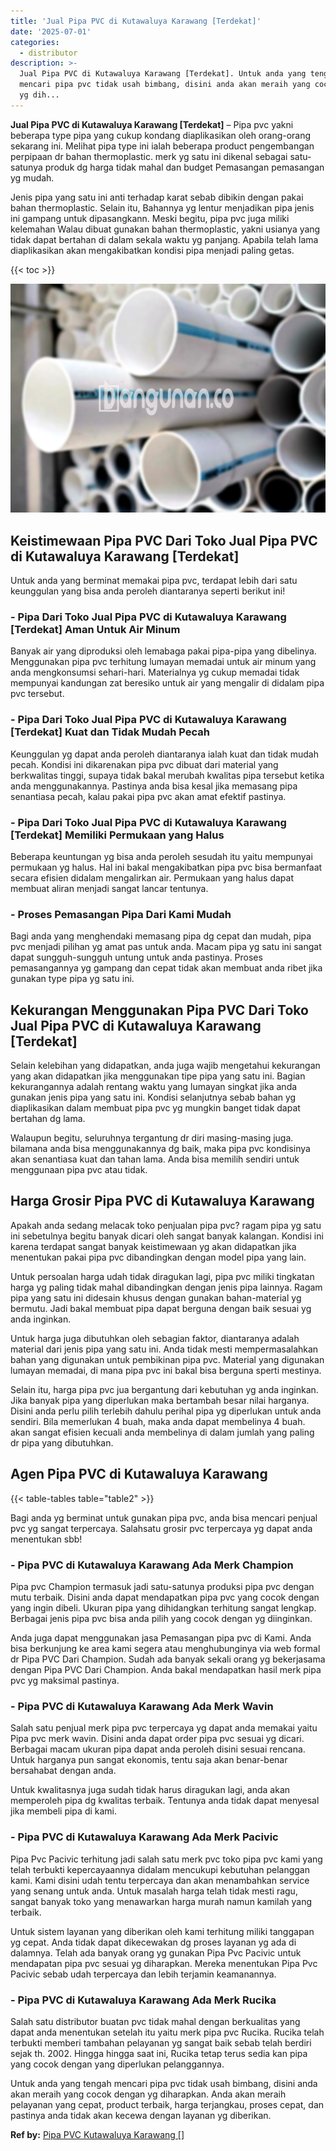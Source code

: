 ```yaml
---
title: 'Jual Pipa PVC di Kutawaluya Karawang [Terdekat]'
date: '2025-07-01'
categories:
  - distributor
description: >-
  Jual Pipa PVC di Kutawaluya Karawang [Terdekat]. Untuk anda yang tengah
  mencari pipa pvc tidak usah bimbang, disini anda akan meraih yang cocok dengan
  yg dih...
---
```


**Jual Pipa PVC di Kutawaluya Karawang \[Terdekat\]** – Pipa pvc yakni beberapa type pipa yang cukup kondang diaplikasikan oleh orang-orang sekarang ini. Melihat pipa type ini ialah beberapa product pengembangan perpipaan dr bahan thermoplastic. merk yg satu ini dikenal sebagai satu-satunya produk dg harga tidak mahal dan budget Pemasangan pemasangan yg mudah.

Jenis pipa yang satu ini anti terhadap karat sebab dibikin dengan pakai bahan thermoplastic. Selain itu, Bahannya yg lentur menjadikan pipa jenis ini gampang untuk dipasangkann. Meski begitu, pipa pvc juga miliki kelemahan Walau dibuat gunakan bahan thermoplastic, yakni usianya yang tidak dapat bertahan di dalam sekala waktu yg panjang. Apabila telah lama diaplikasikan akan mengakibatkan kondisi pipa menjadi paling getas.

{{< toc >}}

![Jual Pipa PVC di Kutawaluya Karawang [Terdekat]](/images/jaul-pipa-pvc-04.png)

## Keistimewaan Pipa PVC Dari Toko Jual Pipa PVC di Kutawaluya Karawang \[Terdekat\]

Untuk anda yang berminat memakai pipa pvc, terdapat lebih dari satu keunggulan yang bisa anda peroleh diantaranya seperti berikut ini!

### \- Pipa Dari Toko Jual Pipa PVC di Kutawaluya Karawang \[Terdekat\] Aman Untuk Air Minum

Banyak air yang diproduksi oleh lemabaga pakai pipa-pipa yang dibelinya. Menggunakan pipa pvc terhitung lumayan memadai untuk air minum yang anda mengkonsumsi sehari-hari. Materialnya yg cukup memadai tidak mempunyai kandungan zat beresiko untuk air yang mengalir di didalam pipa pvc tersebut.

### \- Pipa Dari Toko Jual Pipa PVC di Kutawaluya Karawang \[Terdekat\] Kuat dan Tidak Mudah Pecah

Keunggulan yg dapat anda peroleh diantaranya ialah kuat dan tidak mudah pecah. Kondisi ini dikarenakan pipa pvc dibuat dari material yang berkwalitas tinggi, supaya tidak bakal merubah kwalitas pipa tersebut ketika anda menggunakannya. Pastinya anda bisa kesal jika memasang pipa senantiasa pecah, kalau pakai pipa pvc akan amat efektif pastinya.

### \- Pipa Dari Toko Jual Pipa PVC di Kutawaluya Karawang \[Terdekat\] Memiliki Permukaan yang Halus

Beberapa keuntungan yg bisa anda peroleh sesudah itu yaitu mempunyai permukaan yg halus. Hal ini bakal mengakibatkan pipa pvc bisa bermanfaat secara efisien didalam mengalirkan air. Permukaan yang halus dapat membuat aliran menjadi sangat lancar tentunya.

### \- Proses Pemasangan Pipa Dari Kami Mudah

Bagi anda yang menghendaki memasang pipa dg cepat dan mudah, pipa pvc menjadi pilihan yg amat pas untuk anda. Macam pipa yg satu ini sangat dapat sungguh-sungguh untung untuk anda pastinya. Proses pemasangannya yg gampang dan cepat tidak akan membuat anda ribet jika gunakan type pipa yg satu ini.

## Kekurangan Menggunakan Pipa PVC Dari Toko Jual Pipa PVC di Kutawaluya Karawang \[Terdekat\]

Selain kelebihan yang didapatkan, anda juga wajib mengetahui kekurangan yang akan didapatkan jika menggunakan tipe pipa yang satu ini. Bagian kekurangannya adalah rentang waktu yang lumayan singkat jika anda gunakan jenis pipa yang satu ini. Kondisi selanjutnya sebab bahan yg diaplikasikan dalam membuat pipa pvc yg mungkin banget tidak dapat bertahan dg lama.

Walaupun begitu, seluruhnya tergantung dr diri masing-masing juga. bilamana anda bisa menggunakannya dg baik, maka pipa pvc kondisinya akan senantiasa kuat dan tahan lama. Anda bisa memilih sendiri untuk menggunaan pipa pvc atau tidak.

## Harga Grosir Pipa PVC di Kutawaluya Karawang

Apakah anda sedang melacak toko penjualan pipa pvc? ragam pipa yg satu ini sebetulnya begitu banyak dicari oleh sangat banyak kalangan. Kondisi ini karena terdapat sangat banyak keistimewaan yg akan didapatkan jika menentukan pakai pipa pvc dibandingkan dengan model pipa yang lain.

Untuk persoalan harga udah tidak diragukan lagi, pipa pvc miliki tingkatan harga yg paling tidak mahal dibandingkan dengan jenis pipa lainnya. Ragam pipa yang satu ini didesain khusus dengan gunakan bahan-material yg bermutu. Jadi bakal membuat pipa dapat berguna dengan baik sesuai yg anda inginkan.

Untuk harga juga dibutuhkan oleh sebagian faktor, diantaranya adalah material dari jenis pipa yang satu ini. Anda tidak mesti mempermasalahkan bahan yang digunakan untuk pembikinan pipa pvc. Material yang digunakan lumayan memadai, di mana pipa pvc ini bakal bisa berguna sperti mestinya.

Selain itu, harga pipa pvc jua bergantung dari kebutuhan yg anda inginkan. Jika banyak pipa yang diperlukan maka bertambah besar nilai harganya. Disini anda perlu pilih terlebih dahulu perihal pipa yg diperlukan untuk anda sendiri. Bila memerlukan 4 buah, maka anda dapat membelinya 4 buah. akan sangat efisien kecuali anda membelinya di dalam jumlah yang paling dr pipa yang dibutuhkan.

## Agen Pipa PVC di Kutawaluya Karawang

{{< table-tables table="table2" >}}

Bagi anda yg berminat untuk gunakan pipa pvc, anda bisa mencari penjual pvc yg sangat terpercaya. Salahsatu grosir pvc terpercaya yg dapat anda menentukan sbb!

### \- Pipa PVC di Kutawaluya Karawang Ada Merk Champion

Pipa pvc Champion termasuk jadi satu-satunya produksi pipa pvc dengan mutu terbaik. Disini anda dapat mendapatkan pipa pvc yang cocok dengan yang ingin dibeli. Ukuran pipa yang dihidangkan terhitung sangat lengkap. Berbagai jenis pipa pvc bisa anda pilih yang cocok dengan yg diinginkan.

Anda juga dapat menggunakan jasa Pemasangan pipa pvc di Kami. Anda bisa berkunjung ke area kami segera atau menghubunginya via web formal dr Pipa PVC Dari Champion. Sudah ada banyak sekali orang yg bekerjasama dengan Pipa PVC Dari Champion. Anda bakal mendapatkan hasil merk pipa pvc yg maksimal pastinya.

### \- Pipa PVC di Kutawaluya Karawang Ada Merk Wavin

Salah satu penjual merk pipa pvc terpercaya yg dapat anda memakai yaitu Pipa pvc merk wavin. Disini anda dapat order pipa pvc sesuai yg dicari. Berbagai macam ukuran pipa dapat anda peroleh disini sesuai rencana. Untuk harganya pun sangat ekonomis, tentu saja akan benar-benar bersahabat dengan anda.

Untuk kwalitasnya juga sudah tidak harus diragukan lagi, anda akan memperoleh pipa dg kwalitas terbaik. Tentunya anda tidak dapat menyesal jika membeli pipa di kami.

### \- Pipa PVC di Kutawaluya Karawang Ada Merk Pacivic

Pipa Pvc Pacivic terhitung jadi salah satu merk pvc toko pipa pvc kami yang telah terbukti kepercayaannya didalam mencukupi kebutuhan pelanggan kami. Kami disini udah tentu terpercaya dan akan menambahkan service yang senang untuk anda. Untuk masalah harga telah tidak mesti ragu, sangat banyak toko yang menawarkan harga murah namun kamilah yang terbaik.

Untuk sistem layanan yang diberikan oleh kami terhitung miliki tanggapan yg cepat. Anda tidak dapat dikecewakan dg proses layanan yg ada di dalamnya. Telah ada banyak orang yg gunakan Pipa Pvc Pacivic untuk mendapatan pipa pvc sesuai yg diharapkan. Mereka menentukan Pipa Pvc Pacivic sebab udah terpercaya dan lebih terjamin keamanannya.

### \- Pipa PVC di Kutawaluya Karawang Ada Merk Rucika

Salah satu distributor buatan pvc tidak mahal dengan berkualitas yang dapat anda menentukan setelah itu yaitu merk pipa pvc Rucika. Rucika telah terbukti memberi tambahan pelayanan yg sangat baik sebab telah berdiri sejak th. 2002. Hingga hingga saat ini, Rucika tetap terus sedia kan pipa yang cocok dengan yang diperlukan pelanggannya.

Untuk anda yang tengah mencari pipa pvc tidak usah bimbang, disini anda akan meraih yang cocok dengan yg diharapkan. Anda akan meraih pelayanan yang cepat, product terbaik, harga terjangkau, proses cepat, dan pastinya anda tidak akan kecewa dengan layanan yg diberikan.

**Ref by:** [Pipa PVC Kutawaluya Karawang []](https://id.wikipedia.org/wiki/Pipa)
